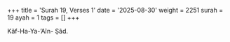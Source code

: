 +++
title = 'Surah 19, Verses 1'
date = '2025-08-30'
weight = 2251
surah = 19
ayah = 1
tags = []
+++

Kãf-Ha-Ya-’Aĩn- Ṣãd.